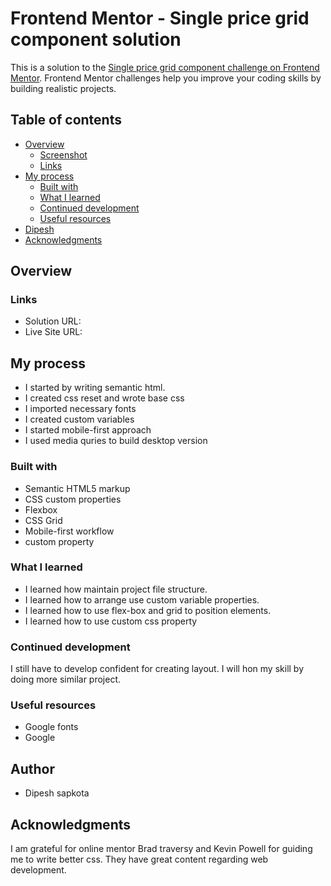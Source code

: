 # Frontend Mentor - Single price grid component solution

This is a solution to the [Single price grid component challenge on Frontend Mentor](https://www.frontendmentor.io/challenges/single-price-grid-component-5ce41129d0ff452fec5abbbc). Frontend Mentor challenges help you improve your coding skills by building realistic projects. 

## Table of contents

- [Overview](#overview)
  - [Screenshot](#screenshot)
  - [Links](#links)
- [My process](#my-process)
  - [Built with](#built-with)
  - [What I learned](#what-i-learned)
  - [Continued development](#continued-development)
  - [Useful resources](#useful-resources)
- [Dipesh](#author)
- [Acknowledgments](#acknowledgments)



## Overview

 
 
 
### Links

- Solution URL: [](https://your-solution-url.com)
- Live Site URL: [](https://your-live-site-url.com)

## My process
  - I started by writing semantic html.
  - I created css reset and wrote base css
  - I imported necessary fonts
  - I created custom variables
  - I started mobile-first approach
  - I used media quries to build desktop version
### Built with

- Semantic HTML5 markup
- CSS custom properties
- Flexbox
- CSS Grid
- Mobile-first workflow
- custom property




### What I learned
- I learned how maintain project file structure. 
- I learned how to arrange use custom variable properties.
- I learned how to use flex-box and grid to position elements.
- I learned how to use custom css property
 



### Continued development

I still have to develop confident for creating layout. I will hon my skill by doing more similar project.


### Useful resources
- Google fonts
- Google


 
## Author
- Dipesh sapkota




## Acknowledgments

I am grateful for online mentor Brad traversy and Kevin Powell for guiding me to write better css. They have great content regarding web development.

 
